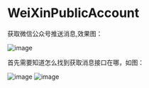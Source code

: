 # WeiXinPublicAccount
获取微信公众号推送消息,效果图：

![image](https://github.com/gaoleiandroid1201/DataToExcel/raw/master/screenshots/3.gif)


首先需要知道怎么找到获取消息接口在哪，如图：

![image](https://github.com/gaoleiandroid1201/DataToExcel/raw/master/screenshots/1.png)
![image](https://github.com/gaoleiandroid1201/DataToExcel/raw/master/screenshots/2.png)
